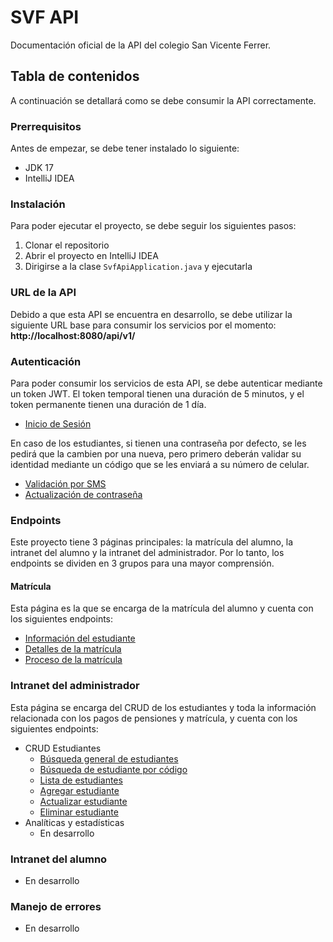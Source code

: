 # SVF API
Documentación oficial de la API del colegio San Vicente Ferrer.

## Tabla de contenidos
A continuación se detallará como se debe consumir la API correctamente.

### Prerrequisitos
Antes de empezar, se debe tener instalado lo siguiente:
- JDK 17
- IntelliJ IDEA

### Instalación
Para poder ejecutar el proyecto, se debe seguir los siguientes pasos:
1. Clonar el repositorio
2. Abrir el proyecto en IntelliJ IDEA
3. Dirigirse a la clase `SvfApiApplication.java` y ejecutarla

### URL de la API
Debido a que esta API se encuentra en desarrollo, se debe utilizar la siguiente URL base para consumir los servicios por el momento:  
**http://localhost:8080/api/v1/**

### Autenticación
Para poder consumir los servicios de esta API, se debe autenticar mediante un token JWT. El token temporal tienen una duración de 5 minutos, y el token permanente tienen una duración de 1 día.
- [Inicio de Sesión](docs/Login.md)

En caso de los estudiantes, si tienen una contraseña por defecto, se les pedirá que la cambien por una nueva, pero primero deberán validar su identidad mediante un código que se les enviará a su número de celular.
- [Validación por SMS](docs/SMSValidation.md)
- [Actualización de contraseña](docs/UpdatePassword.md)


### Endpoints
Este proyecto tiene 3 páginas principales: la matrícula del alumno, la intranet del alumno y la intranet del administrador. Por lo tanto, los endpoints se dividen en 3 grupos para una mayor comprensión.

#### Matrícula
Esta página es la que se encarga de la matrícula del alumno y cuenta con los siguientes endpoints:
- [Información del estudiante](docs/StudentInfo.md)
- [Detalles de la matrícula](docs/EnrollmentDetails.md)
- [Proceso de la matrícula](docs/EnrollmentProcess.md)

### Intranet del administrador
Esta página se encarga del CRUD de los estudiantes y toda la información relacionada con los pagos de pensiones y matrícula, y cuenta con los siguientes endpoints:
- CRUD Estudiantes
  - [Búsqueda general de estudiantes](docs/StudentSearch.md)
  - [Búsqueda de estudiante por código](docs/StudentSearchByCode.md)
  - [Lista de estudiantes](docs/StudentList.md)
  - [Agregar estudiante](docs/AddStudent.md)
  - [Actualizar estudiante](docs/UpdateStudent.md)
  - [Eliminar estudiante](docs/DeleteStudent.md)
- Analíticas y estadísticas
  - En desarrollo

### Intranet del alumno
- En desarrollo

### Manejo de errores
- En desarrollo
